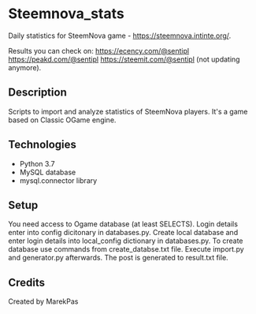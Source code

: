# Steemnova_stats
Daily statistics for SteemNova game - https://steemnova.intinte.org/.

Results you can check on:
https://ecency.com/@sentipl
https://peakd.com/@sentipl
https://steemit.com/@sentipl (not updating anymore).

## Description
Scripts to import and analyze statistics of SteemNova players. It's a game based on Classic OGame engine.

## Technologies
* Python 3.7
* MySQL database
* mysql.connector library

## Setup
You need access to Ogame database (at least SELECTS). Login details enter into config dicitonary in databases.py.
Create local database and enter login details into local_config dictionary in databases.py. To create database use commands from create_databse.txt file.
Execute import.py and generator.py afterwards. The post is generated to result.txt file.

## Credits
Created by MarekPas
